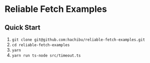 # Reliable Fetch Examples

## Quick Start

1. `git clone git@github.com:hachibu/reliable-fetch-examples.git`
2. `cd reliable-fetch-examples`
3. `yarn`
4. `yarn run ts-node src/timeout.ts`
